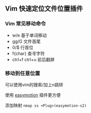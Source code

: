 ## Vim 快速定位文件位置插件

### Vim 常见移动命令

- w/e 基于单词移动
- gg/G 文件首尾
- 0/$ 行首位
- f{char} 查寻字符
- ctrl+f ctrl+u 前后翻屏

### 移动到任意位置

可以使用vim的搜索/加上n跳转

使用 [easymotion](https://github.com/easymotion/vim-easymotion) 插件更方便

添加映射  `nmap ss <Plug>(easymotion-s2)`

